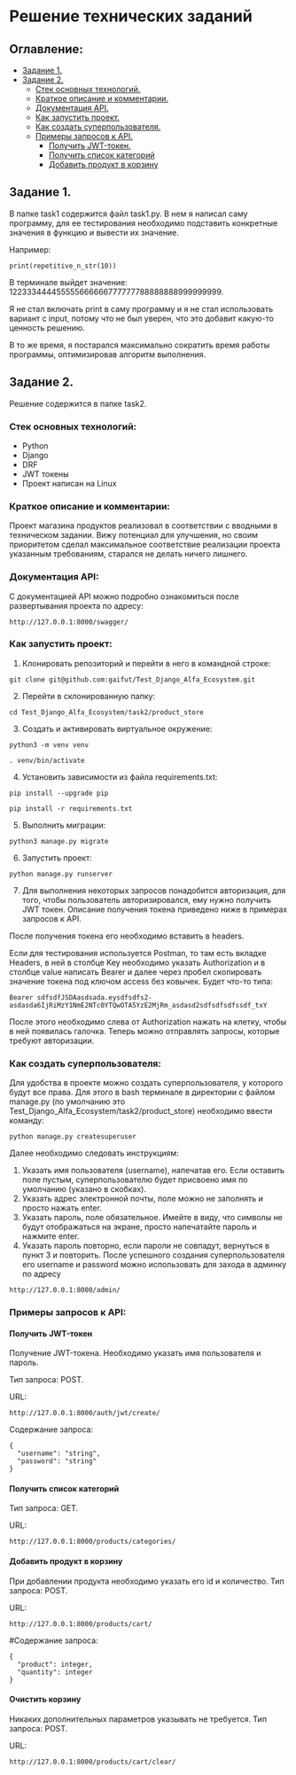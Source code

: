# Решение технических заданий

## Оглавление:
- [Задание 1.](#Задание-1)
- [Задание 2.](#Задание-2)
  - [Стек основных технологий.](#Стек-основных-технологий)
  - [Краткое описание и комментарии.](#Краткое-описание-и-комментарии)
  - [Документация API.](#Документация-API)
  - [Как запустить проект.](#Как-запустить-проект)
  - [Как создать суперпользователя.](#Как-создать-суперпользователя)
  - [Примеры запросов к API.](#Примеры-запросов-к-API)
    - [Получить JWT-токен.](#Получить-JWT-токен)
    - [Получить список категорий](#Получить-список-категорий)
    - [Добавить продукт в корзину](#Добавить-продукт-в-корзину)
    

## Задание 1.
В папке task1 содержится файл task1.py. В нем я написал саму программу, для ее тестирования необходимо подставить конкретные значения в функцию и вывести их значение.

Например:
```
print(repetitive_n_str(10))
```
В терминале выйдет значение: 122333444455555666666777777788888888999999999.

Я не стал включать print в саму программу и я не стал использовать вариант с input, потому что не был уверен, что это добавит какую-то ценность решению.

В то же время, я постарался максимально сократить время работы программы, оптимизировав алгоритм выполнения.

## Задание 2.
Решение содержится в папке task2.

### Стек основных технологий:
- Python
- Django
- DRF
- JWT токены
- Проект написан на Linux

### Краткое описание и комментарии:
Проект магазина продуктов реализовал в соответствии с вводными в техническом задании. Вижу потенциал для улучшения, но своим приоритетом сделал максимальное соответствие реализации проекта указанным требованиям, старался не делать ничего лишнего.

### Документация API:
С документацией API можно подробно ознакомиться после развертывания проекта по адресу:
```
http://127.0.0.1:8000/swagger/
```

### Как запустить проект:

1. Клонировать репозиторий и перейти в него в командной строке:

```
git clone git@github.com:gaifut/Test_Django_Alfa_Ecosystem.git
```
2. Перейти в склонированную папку:
```
cd Test_Django_Alfa_Ecosystem/task2/product_store
```

3. Cоздать и активировать виртуальное окружение:

```
python3 -m venv venv
```

```
. venv/bin/activate
```

4. Установить зависимости из файла requirements.txt:

```
pip install --upgrade pip
```

```
pip install -r requirements.txt
```

5. Выполнить миграции:

```
python3 manage.py migrate
```

6. Запустить проект:

```
python manage.py runserver
```
7. Для выполнения некоторых запросов понадобится авторизация, для того, чтобы пользователь авторизировался, ему нужно получить JWT токен. Описание получения токена приведено ниже в примерах запросов к API.

После получения токена его необходимо вставить в headers. 

Если для тестирования используется Postman, то там есть вкладке Headers, в ней в столбце Key необходимо указать Authorization и в столбце value написать Bearer и далее через пробел скопировать значение токена под ключом access без ковычек. Будет что-то типа:
```
Bearer sdfsdfJSDAasdsada.eysdfsdfs2-asdasda6IjRiMzY1NmE2NTc0YTQwOTA5YzE2MjRm_asdasd2sdfsdfsdfssdf_txY
```
После этого необходимо слева от Authorization нажать на клетку, чтобы в ней появилась галочка. Теперь можно отправлять запросы, которые требуют авторизации.

### Как создать суперпользователя:
Для удобства в проекте можно создать суперпользователя, у которого будут все права. Для этого в bash терминале в директории с файлом manage.py (по умолчанию это Test_Django_Alfa_Ecosystem/task2/product_store) необходимо ввести команду:
```
python manage.py createsuperuser

```
Далее необходимо следовать инструкциям:
1) Указать имя пользователя (username), напечатав его. Если оставить поле пустым, суперпользователю будет присвоено имя по умолчанию (указано в скобках).
2) Указать адрес электронной почты, поле можно не заполнять и просто нажать enter.
3) Указать пароль, поле обязательное. Имейте в виду, что символы не будут отображаться на экране, просто напечатайте пароль и нажмите enter.
4) Указать пароль повторно, если пароли не совпадут, вернуться в пункт 3 и повторить.
После успешного создания суперпользователя его username и password можно использовать для захода в админку по адресу
```
http://127.0.0.1:8000/admin/
```

### Примеры запросов к API:

#### Получить JWT-токен
Получение JWT-токена. Необходимо указать имя пользователя и пароль.

Тип запроса: POST.

URL:
```
http://127.0.0.1:8000/auth/jwt/create/
```

Содержание запроса:
```
{
  "username": "string",
  "password": "string"
}
```
#### Получить список категорий
Тип запроса: GET.

URL:
```
http://127.0.0.1:8000/products/categories/
```
#### Добавить продукт в корзину
При добавлении продукта необходимо указать его id и количество.
Тип запроса: POST.

URL:
```
http://127.0.0.1:8000/products/cart/
```

#Содержание запроса:
```
{
  "product": integer,
  "quantity": integer
}
```
#### Очистить корзину
Никаких дополнительных параметров указывать не требуется.
Тип запроса: POST.

URL:
```
http://127.0.0.1:8000/products/cart/clear/
```
